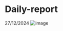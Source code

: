 # Daily-report
27/12/2024
![image](https://github.com/user-attachments/assets/49981131-e82a-4d89-8f33-019b13f76bf2)
